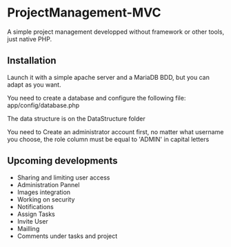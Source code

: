 # ProjectManagement-MVC
A simple project management developped without framework or other tools, just native PHP.


## Installation
Launch it with a simple apache server and a MariaDB BDD, but you can adapt as you want.

You need to create a database and configure the following file: app/config/database.php

The data structure is on the DataStructure folder

You need to Create an administrator account first, no matter what username you choose, the role column must be equal to 'ADMIN' in capital letters


## Upcoming developments
- Sharing and limiting user access
- Administration Pannel
- Images integration
- Working on security
- Notifications
- Assign Tasks
- Invite User
- Mailling
- Comments under tasks and project
